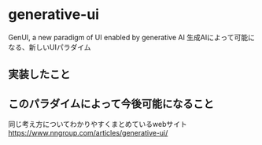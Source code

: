 # generative-ui
GenUI, a new paradigm of UI enabled by generative AI
生成AIによって可能になる、新しいUIパラダイム

## 実装したこと

## このパラダイムによって今後可能になること

同じ考え方についてわかりやすくまとめているwebサイト
https://www.nngroup.com/articles/generative-ui/

